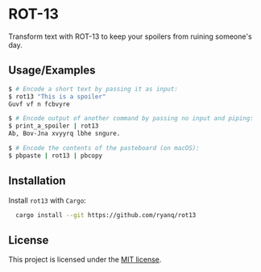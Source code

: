
# ROT-13

Transform text with ROT-13 to keep your spoilers from ruining someone's day.


## Usage/Examples

```bash
$ # Encode a short text by passing it as input:
$ rot13 "This is a spoiler"
Guvf vf n fcbvyre

$ # Encode output of another command by passing no input and piping:
$ print_a_spoiler | rot13
Ab, Bov-Jna xvyyrq lbhe sngure.

$ # Encode the contents of the pasteboard (on macOS):
$ pbpaste | rot13 | pbcopy
```


## Installation

Install `rot13` with `Cargo`:

```bash
  cargo install --git https://github.com/ryanq/rot13
```
    
## License

This project is licensed under the [MIT license](https://choosealicense.com/licenses/mit/).

